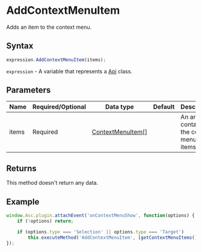 # AddContextMenuItem

Adds an item to the context menu.

## Syntax

```javascript
expression.AddContextMenuItem(items);
```

`expression` - A variable that represents a [Api](../Api.md) class.

## Parameters

| **Name** | **Required/Optional** | **Data type** | **Default** | **Description** |
| ------------- | ------------- | ------------- | ------------- | ------------- |
| items | Required | [ContextMenuItem[]](../../Enumeration/ContextMenuItem.md) |  | An array containing the context menu items. |

## Returns

This method doesn't return any data.

## Example

```javascript editor-docx
window.Asc.plugin.attachEvent('onContextMenuShow', function(options) {
	if (!options) return;

	if (options.type === 'Selection' || options.type === 'Target')
		this.executeMethod('AddContextMenuItem', [getContextMenuItems()]);
});
```
